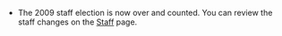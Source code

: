   * The 2009 staff election is now over and counted. You can review the staff
changes on the [Staff](staff) page.
